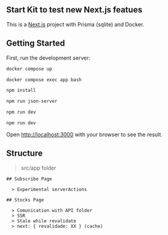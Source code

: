 
## Start Kit to test new Next.js featues

This is a [Next.js](https://nextjs.org/) project with Prisma (sqlite) and Docker.

## Getting Started

First, run the development server:

```bash
docker compose up
```

```bash
docker compose exec app bash
```

```bash
npm install
```


```bash
npm run json-server
```

```bash
npm run dev
```

```bash
npm run dev
```

Open [http://localhost:3000](http://localhost:3000) with your browser to see the result.

## Structure

  > src/app folder  

    ## Subscribe Page

      > Experimental serverActions 

    ## Stocks Page

      > Comunication with API folder 
      > SSR
      > Stale while revalidate  
      > next: { revalidade: XX } (cache)
